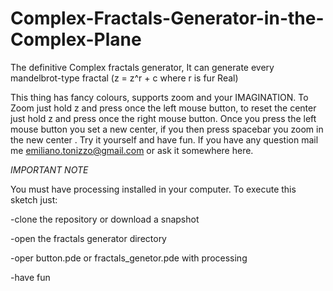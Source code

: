 # Complex-Fractals-Generator-in-the-Complex-Plane
The definitive Complex fractals generator, It can generate every mandelbrot-type fractal (z = z^r + c where r is fur Real)

This thing has fancy colours, supports zoom and your IMAGINATION. 
To Zoom just hold z and press once the left mouse button, to reset the center just hold z and press once the right mouse button. 
Once you press the left mouse button you set a new center, if you then press spacebar you zoom in the new center . 
Try it yourself and have fun.
If you have any question mail me emiliano.tonizzo@gmail.com or ask it somewhere here.

_IMPORTANT NOTE_

You must have processing installed in your computer. 
To execute this sketch just:

-clone the repository or download a snapshot

-open the fractals generator directory

-oper button.pde or fractals_genetor.pde with processing

-have fun

